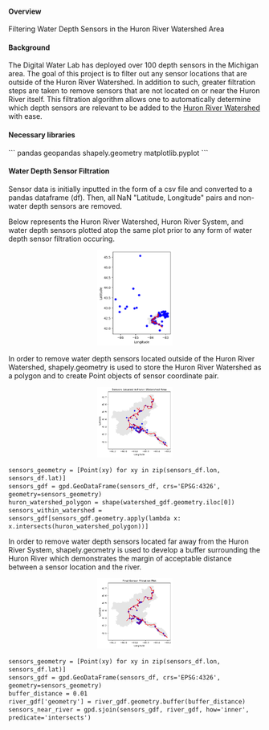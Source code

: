 <h4>Overview</h4>
<p>
  Filtering Water Depth Sensors in the Huron River Watershed Area
</p>

<h4>Background</h4>
<p>
  
  The Digital Water Lab has deployed over 100 depth sensors in the Michigan area. The goal of this project is to filter out any sensor locations that are outside of the Huron River Watershed. In addition to such, greater filtration steps are taken to remove sensors that are not located on or near the Huron River itself. This filtration algorithm allows one to automatically determine which depth sensors are relevant to be added to the [Huron River Watershed](https://www.huron.digitalwaterlab.org/) with ease.

</p>

<h4>Necessary libraries</h4>
  ```
  pandas
  geopandas
  shapely.geometry
  matplotlib.pyplot
  ```

<h4>Water Depth Sensor Filtration</h4>
<p>
  Sensor data is initially inputted in the form of a csv file and converted to a pandas dataframe (df).
  Then, all NaN "Latitude, Longitude" pairs and non-water depth sensors are removed.

  Below represents the Huron River Watershed, Huron River System, and water depth sensors plotted atop the same plot prior to any form of water depth sensor filtration occuring.

  <p align="center">
    <img src="https://github.com/shinapatel/Huron_Watershed_Site_Updates/blob/main/huron_watershed_prior_filtration.png" width=150px>
  </p>

  In order to remove water depth sensors located outside of the Huron River Watershed, shapely.geometry is used to store the Huron River Watershed as a polygon and to create Point objects of sensor coordinate pair.

  <p align="center">
    <img src="https://github.com/shinapatel/Huron_Watershed_Site_Updates/blob/main/huron_river_watershed_sensors.png" width=150px>
  </p>

  ```
  sensors_geometry = [Point(xy) for xy in zip(sensors_df.lon, sensors_df.lat)]
  sensors_gdf = gpd.GeoDataFrame(sensors_df, crs='EPSG:4326', geometry=sensors_geometry)
  huron_watershed_polygon = shape(watershed_gdf.geometry.iloc[0])
  sensors_within_watershed = sensors_gdf[sensors_gdf.geometry.apply(lambda x: x.intersects(huron_watershed_polygon))]
  ```

  In order to remove water depth sensors located far away from the Huron River System, shapely.geometry is used to develop a buffer surrounding the Huron River which demonstrates the margin of acceptable distance between a sensor location and the river.

  <p align="center">
    <img src="https://github.com/shinapatel/Huron_Watershed_Site_Updates/blob/main/final_sensor_filtration_plot.png" width=150px>
  </p>

  ```
  sensors_geometry = [Point(xy) for xy in zip(sensors_df.lon, sensors_df.lat)]
  sensors_gdf = gpd.GeoDataFrame(sensors_df, crs='EPSG:4326', geometry=sensors_geometry)
  buffer_distance = 0.01
  river_gdf['geometry'] = river_gdf.geometry.buffer(buffer_distance)
  sensors_near_river = gpd.sjoin(sensors_gdf, river_gdf, how='inner', predicate='intersects')
  ```
</p>



